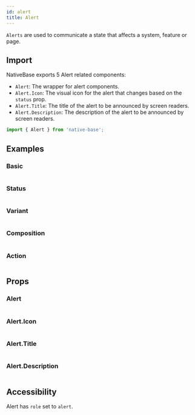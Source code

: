 ```yaml
---
id: alert
title: Alert
---
```


`Alerts` are used to communicate a state that affects a system, feature or page.

## Import

NativeBase exports 5 Alert related components:

- `Alert`: The wrapper for alert components.
- `Alert.Icon`: The visual icon for the alert that changes based on the `status` prop.
- `Alert.Title`: The title of the alert to be announced by screen readers.
- `Alert.Description`: The description of the alert to be announced by screen readers.

```jsx
import { Alert } from 'native-base';
```

## Examples

### Basic

```ComponentSnackPlayer path=composites,Alert,usage.tsx

```

### Status

```ComponentSnackPlayer path=composites,Alert,status.tsx

```

### Variant

```ComponentSnackPlayer path=composites,Alert,variant.tsx

```

### Composition

```ComponentSnackPlayer path=composites,Alert,composition.tsx

```

### Action

```ComponentSnackPlayer path=composites,Alert,action.tsx

```

## Props

### Alert

```ComponentPropTable path=composites,Alert,Alert.tsx

```

### Alert.Icon

```ComponentPropTable path=composites,Alert,AlertIcon.tsx

```

### Alert.Title

```ComponentPropTable path=composites,Alert,AlertTitle.tsx

```

### Alert.Description

```ComponentPropTable path=composites,Alert,AlertDescription.tsx

```

## Accessibility

Alert has `role` set to `alert`.
